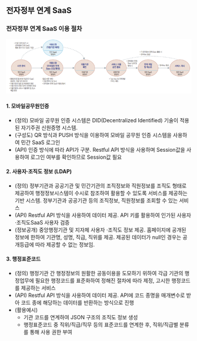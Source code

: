 ## 전자정부 연계 SaaS

### 전자정부 연계 SaaS 이용 절차
![img.png](../image/img.png)

#### 1. 모바일공무원인증
- (정의) 모바일 공무원 인증 시스템은 DID(Decentralized Identified) 기술이 적용된 자기주권 신원증명 시스템.
- (구성도) QR 방식과 PUSH 방식을 이용하여 모바일 공무원 인증 시스템을 사용하여 민간 SaaS 로그인
- (API) 인증 방식에 따라 API가 구분. Restful API 방식을 사용하며 Session값을 사용하여 로그인 여부를 확인하므로 Session값 필요

#### 2. 사용자·조직도 정보 (LDAP)
- (정의) 정부기관과 공공기관 및 민간기관의 조직정보와 직원정보를 조직도 형태로 제공하여 행정정보시스템이 수시로 참조하여 활용할 수 있도록 서비스를 제공하는 기반 시스템. 정부기관과 공공기관 등의 조직정보, 직원정보를 조회할 수 있는 서비스
- (API) Restful API 방식을 사용하여 데이터 제공. API 키를 활용하여 인가된 사용자·조직도SaaS 사용자 검증
- (정보공개) 중앙행정기관 및 지자체 사용자 ·조직도 정보 제공. 홈페이지에 공개된 정보에 한하여 기관명, 성명, 직급, 직위를 제공. 제공된 데이터가 null인 경우는 공개등급에 따라 제공할 수 없는 정보임.


#### 3. 행정표준코드
- (정의) 행정기관 간 행정정보의 원활한 공동이용을 도모하기 위하여 각급 기관의 행정업무에 필요한 행정코드를 표준화하여 정해진 절차에 따라 제정, 고시한 행정코드를 제공하는 서비스
- (API) Restful API 방식을 사용하여 데이터 제공. API에 코드 종명을 매개변수로 받아 코드 종에 해당하는 데이터를 반환하는 방식으로 진행
- (활용예시)
  - 기관 코드를 연계하여 JSON 구조의 조직도 정보 생성
  - 행정표준코드 중 직위/직급/직무 등의 표준코드를 연계한 후, 직위/직급별 분류를 통해 사용 권한 부여